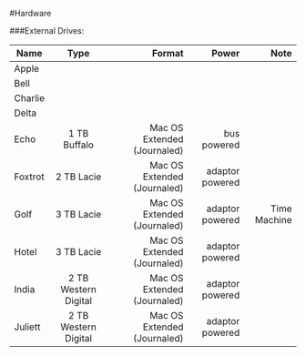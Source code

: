 #Hardware


###External Drives:

| Name   |  Type   |  Format | Power | Note |
|--------|:-------:|--------:|--------:|--------:|
| Apple |  |  |  |  | 
| Bell|  |  |  |  |  | 
| Charlie |  |  |  |  | 
| Delta |   |  |  |  | 
| Echo | 1 TB Buffalo | Mac OS Extended (Journaled) |  bus powered  |  | 
| Foxtrot | 2 TB Lacie | Mac OS Extended (Journaled) |  adaptor powered |  | 
| Golf | 3 TB Lacie | Mac OS Extended (Journaled) |  adaptor powered |  Time Machine | 
| Hotel | 3 TB Lacie | Mac OS Extended (Journaled) |  adaptor powered |  | 
| India | 2 TB Western Digital | Mac OS Extended (Journaled) |  adaptor powered |  | 
| Juliett | 2 TB Western Digital | Mac OS Extended (Journaled) |  adaptor powered |  | 

